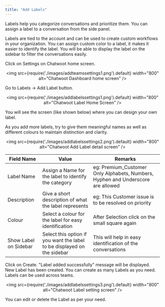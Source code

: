 ```yaml
---
title: "Add Labels"
---
```

Labels help you categorize conversations and prioritize them. You can assign a label to a conversation from the side panel.

Labels are tied to the account and can be used to create custom workflows in your organization. You can assign custom color to a label, it makes it easier to identify the label. You will be able to display the label on the sidebar to filter the conversations easily.

Click on Settings on Chatwoot home screen.

<div align="center">

<img src={require('./images/addteamssettings1.png').default} width="800" alt="Chatwoot Dashboard home screen" />

</div>

Go to Labels → Add Label button.

<div align="center">

<img src={require('./images/addlabelssettings1.png').default} width="800" alt="Chatwoot Label Home Screen" />

</div>

You will see the screen (like shown below) where you can design your own label. 

As you add more labels, try to give them meaningful names as well as different colours to maintain distinction and clarity.

<div align="center">

<img src={require('./images/addlabelssettings2.png').default} width="800" alt="Chatwoot Add Label detail screen" />

</div>

| Field Name             | Value                                                                    | Remarks                                                                                  |
|------------------------|--------------------------------------------------------------------------|------------------------------------------------------------------------------------------|
| Label Name             | Assign a Name for the label to identify the category                     | eg: Premium_Customer          Only Alphabets, Numbers, Hyphen and Underscore are allowed |
| Description            | Give a short description of what the label represents                    | eg: This Customer issue is to be resolved on priority                                    |
| Colour                 | Select a colour for the label for easy  identification                   | After Selection click on the small square again                                          |
| Show Label on  Sidebar | Select this option if you want the label to  be displayed on the sidebar | This will help in easy identification of the conversations                               |

Click on Create. "Label added successfully" message will be displayed. 
New Label has been created. You can create as many Labels as you need. Labels can be used across teams.

<div align="center">

<img src={require('./images/addlabelssettings3.png').default} width="800" alt="Chatwoot Label setting screen" />

</div>

You can edit or delete the Label as per your need.
